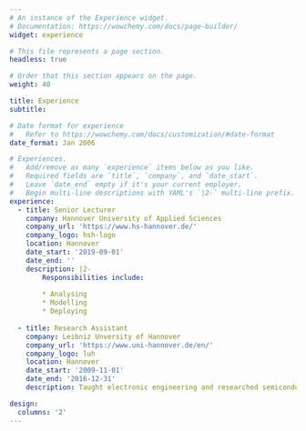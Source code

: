 ```yaml
---
# An instance of the Experience widget.
# Documentation: https://wowchemy.com/docs/page-builder/
widget: experience

# This file represents a page section.
headless: true

# Order that this section appears on the page.
weight: 40

title: Experience
subtitle:

# Date format for experience
#   Refer to https://wowchemy.com/docs/customization/#date-format
date_format: Jan 2006

# Experiences.
#   Add/remove as many `experience` items below as you like.
#   Required fields are `title`, `company`, and `date_start`.
#   Leave `date_end` empty if it's your current employer.
#   Begin multi-line descriptions with YAML's `|2-` multi-line prefix.
experience:
  - title: Senior Lecturer
    company: Hannover University of Applied Sciences
    company_url: 'https://www.hs-hannover.de/'
    company_logo: hsh-logo
    location: Hannover
    date_start: '2019-09-01'
    date_end: ''
    description: |2-
        Responsibilities include:
        
        * Analysing
        * Modelling
        * Deploying
        
  - title: Research Assistant
    company: Leibniz Unversity of Hannover
    company_url: 'https://www.uni-hannover.de/en/'
    company_logo: luh
    location: Hannover
    date_start: '2009-11-01'
    date_end: '2016-12-31'
    description: Taught electronic engineering and researched semiconductor physics.

design:
  columns: '2'
---
```

